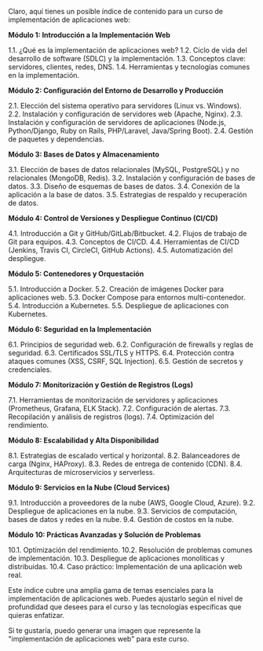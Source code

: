 Claro, aquí tienes un posible índice de contenido para un curso de implementación de aplicaciones web:

**Módulo 1: Introducción a la Implementación Web**

1.1. ¿Qué es la implementación de aplicaciones web?
1.2. Ciclo de vida del desarrollo de software (SDLC) y la implementación.
1.3. Conceptos clave: servidores, clientes, redes, DNS.
1.4. Herramientas y tecnologías comunes en la implementación.

**Módulo 2: Configuración del Entorno de Desarrollo y Producción**

2.1. Elección del sistema operativo para servidores (Linux vs. Windows).
2.2. Instalación y configuración de servidores web (Apache, Nginx).
2.3. Instalación y configuración de servidores de aplicaciones (Node.js, Python/Django, Ruby on Rails, PHP/Laravel, Java/Spring Boot).
2.4. Gestión de paquetes y dependencias.

**Módulo 3: Bases de Datos y Almacenamiento**

3.1. Elección de bases de datos relacionales (MySQL, PostgreSQL) y no relacionales (MongoDB, Redis).
3.2. Instalación y configuración de bases de datos.
3.3. Diseño de esquemas de bases de datos.
3.4. Conexión de la aplicación a la base de datos.
3.5. Estrategias de respaldo y recuperación de datos.

**Módulo 4: Control de Versiones y Despliegue Continuo (CI/CD)**

4.1. Introducción a Git y GitHub/GitLab/Bitbucket.
4.2. Flujos de trabajo de Git para equipos.
4.3. Conceptos de CI/CD.
4.4. Herramientas de CI/CD (Jenkins, Travis CI, CircleCI, GitHub Actions).
4.5. Automatización del despliegue.

**Módulo 5: Contenedores y Orquestación**

5.1. Introducción a Docker.
5.2. Creación de imágenes Docker para aplicaciones web.
5.3. Docker Compose para entornos multi-contenedor.
5.4. Introducción a Kubernetes.
5.5. Despliegue de aplicaciones con Kubernetes.

**Módulo 6: Seguridad en la Implementación**

6.1. Principios de seguridad web.
6.2. Configuración de firewalls y reglas de seguridad.
6.3. Certificados SSL/TLS y HTTPS.
6.4. Protección contra ataques comunes (XSS, CSRF, SQL Injection).
6.5. Gestión de secretos y credenciales.

**Módulo 7: Monitorización y Gestión de Registros (Logs)**

7.1. Herramientas de monitorización de servidores y aplicaciones (Prometheus, Grafana, ELK Stack).
7.2. Configuración de alertas.
7.3. Recopilación y análisis de registros (logs).
7.4. Optimización del rendimiento.

**Módulo 8: Escalabilidad y Alta Disponibilidad**

8.1. Estrategias de escalado vertical y horizontal.
8.2. Balanceadores de carga (Nginx, HAProxy).
8.3. Redes de entrega de contenido (CDN).
8.4. Arquitecturas de microservicios y serverless.

**Módulo 9: Servicios en la Nube (Cloud Services)**

9.1. Introducción a proveedores de la nube (AWS, Google Cloud, Azure).
9.2. Despliegue de aplicaciones en la nube.
9.3. Servicios de computación, bases de datos y redes en la nube.
9.4. Gestión de costos en la nube.

**Módulo 10: Prácticas Avanzadas y Solución de Problemas**

10.1. Optimización del rendimiento.
10.2. Resolución de problemas comunes de implementación.
10.3. Despliegue de aplicaciones monolíticas y distribuidas.
10.4. Caso práctico: Implementación de una aplicación web real.

Este índice cubre una amplia gama de temas esenciales para la implementación de aplicaciones web. Puedes ajustarlo según el nivel de profundidad que desees para el curso y las tecnologías específicas que quieras enfatizar.

Si te gustaría, puedo generar una imagen que represente la "implementación de aplicaciones web" para este curso. 
